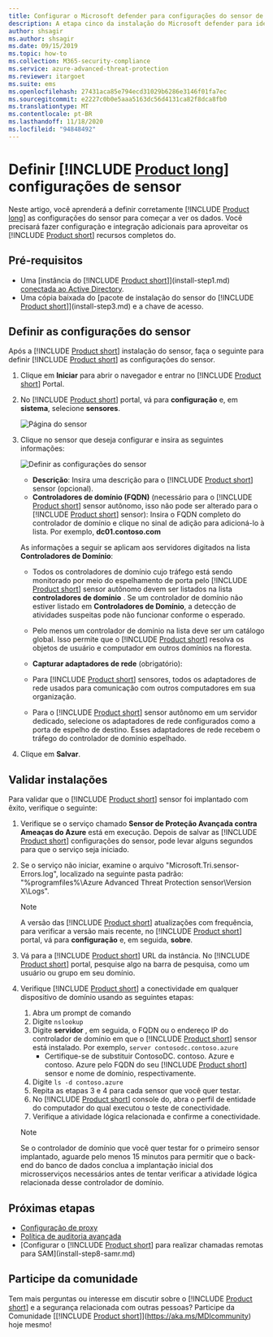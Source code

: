 ```yaml
---
title: Configurar o Microsoft defender para configurações do sensor de identidade conceitual
description: A etapa cinco da instalação do Microsoft defender para identidade ajuda você a definir as configurações para o sensor autônomo do defender para identidade.
author: shsagir
ms.author: shsagir
ms.date: 09/15/2019
ms.topic: how-to
ms.collection: M365-security-compliance
ms.service: azure-advanced-threat-protection
ms.reviewer: itargoet
ms.suite: ems
ms.openlocfilehash: 27431aca85e794ecd31029b6286e3146f01fa7ec
ms.sourcegitcommit: e2227c0b0e5aaa5163dc56d4131ca82f8dca8fb0
ms.translationtype: MT
ms.contentlocale: pt-BR
ms.lasthandoff: 11/18/2020
ms.locfileid: "94848492"
---
```

# <a name="configure-product-long-sensor-settings"></a>Definir [!INCLUDE [Product long](includes/product-long.md)] configurações de sensor

Neste artigo, você aprenderá a definir corretamente [!INCLUDE [Product long](includes/product-long.md)] as configurações do sensor para começar a ver os dados. Você precisará fazer configuração e integração adicionais para aproveitar os [!INCLUDE [Product short](includes/product-short.md)] recursos completos do.

## <a name="prerequisites"></a>Pré-requisitos

- Uma [instância do [!INCLUDE [Product short](includes/product-short.md)]](install-step1.md) [conectada ao Active Directory](install-step2.md).
- Uma cópia baixada do [pacote de instalação do sensor do [!INCLUDE [Product short](includes/product-short.md)]](install-step3.md) e a chave de acesso.

## <a name="configure-sensor-settings"></a>Definir as configurações do sensor

Após a [!INCLUDE [Product short](includes/product-short.md)] instalação do sensor, faça o seguinte para definir [!INCLUDE [Product short](includes/product-short.md)] as configurações do sensor.

1. Clique em **Iniciar** para abrir o navegador e entrar no [!INCLUDE [Product short](includes/product-short.md)] Portal.

1. No [!INCLUDE [Product short](includes/product-short.md)] portal, vá para **configuração** e, em **sistema**, selecione **sensores**.

    ![Página do sensor](media/sensor-config.png)

1. Clique no sensor que deseja configurar e insira as seguintes informações:

    ![Definir as configurações do sensor](media/sensor-config-2.png)

    - **Descrição**: Insira uma descrição para o [!INCLUDE [Product short](includes/product-short.md)] sensor (opcional).
    - **Controladores de domínio (FQDN)** (necessário para o [!INCLUDE [Product short](includes/product-short.md)] sensor autônomo, isso não pode ser alterado para o [!INCLUDE [Product short](includes/product-short.md)] sensor): Insira o FQDN completo do controlador de domínio e clique no sinal de adição para adicioná-lo à lista. Por exemplo, **dc01.contoso.com**

    As informações a seguir se aplicam aos servidores digitados na lista **Controladores de Domínio**:
    - Todos os controladores de domínio cujo tráfego está sendo monitorado por meio do espelhamento de porta pelo [!INCLUDE [Product short](includes/product-short.md)] sensor autônomo devem ser listados na lista **controladores de domínio** . Se um controlador de domínio não estiver listado em **Controladores de Domínio**, a detecção de atividades suspeitas pode não funcionar conforme o esperado.
    - Pelo menos um controlador de domínio na lista deve ser um catálogo global. Isso permite que o [!INCLUDE [Product short](includes/product-short.md)] resolva os objetos de usuário e computador em outros domínios na floresta.

    - **Capturar adaptadores de rede** (obrigatório):

    - Para [!INCLUDE [Product short](includes/product-short.md)] sensores, todos os adaptadores de rede usados para comunicação com outros computadores em sua organização.
    - Para o [!INCLUDE [Product short](includes/product-short.md)] sensor autônomo em um servidor dedicado, selecione os adaptadores de rede configurados como a porta de espelho de destino. Esses adaptadores de rede recebem o tráfego do controlador de domínio espelhado.

1. Clique em **Salvar**.

## <a name="validate-installations"></a>Validar instalações

Para validar que o [!INCLUDE [Product short](includes/product-short.md)] sensor foi implantado com êxito, verifique o seguinte:

1. Verifique se o serviço chamado **Sensor de Proteção Avançada contra Ameaças do Azure** está em execução. Depois de salvar as [!INCLUDE [Product short](includes/product-short.md)] configurações do sensor, pode levar alguns segundos para que o serviço seja iniciado.

1. Se o serviço não iniciar, examine o arquivo "Microsoft.Tri.sensor-Errors.log", localizado na seguinte pasta padrão: "%programfiles%\Azure Advanced Threat Protection sensor\Version X\Logs".

    >[!NOTE]
    > A versão das [!INCLUDE [Product short](includes/product-short.md)] atualizações com frequência, para verificar a versão mais recente, no [!INCLUDE [Product short](includes/product-short.md)] portal, vá para **configuração** e, em seguida, **sobre**.

1. Vá para a [!INCLUDE [Product short](includes/product-short.md)] URL da instância. No [!INCLUDE [Product short](includes/product-short.md)] portal, pesquise algo na barra de pesquisa, como um usuário ou grupo em seu domínio.

1. Verifique [!INCLUDE [Product short](includes/product-short.md)] a conectividade em qualquer dispositivo de domínio usando as seguintes etapas:
    1. Abra um prompt de comando
    1. Digite `nslookup`
    1. Digite **servidor** , em seguida, o FQDN ou o endereço IP do controlador de domínio em que o [!INCLUDE [Product short](includes/product-short.md)] sensor está instalado. Por exemplo, `server contosodc.contoso.azure`
        - Certifique-se de substituir ContosoDC. contoso. Azure e contoso. Azure pelo FQDN do seu [!INCLUDE [Product short](includes/product-short.md)] sensor e nome de domínio, respectivamente.
    1. Digite `ls -d contoso.azure`
    1. Repita as etapas 3 e 4 para cada sensor que você quer testar.
    1. No [!INCLUDE [Product short](includes/product-short.md)] console do, abra o perfil de entidade do computador do qual executou o teste de conectividade.
    1. Verifique a atividade lógica relacionada e confirme a conectividade.

    > [!NOTE]
    >Se o controlador de domínio que você quer testar for o primeiro sensor implantado, aguarde pelo menos 15 minutos para permitir que o back-end do banco de dados conclua a implantação inicial dos microsserviços necessários antes de tentar verificar a atividade lógica relacionada desse controlador de domínio.

## <a name="next-steps"></a>Próximas etapas

- [Configuração de proxy](configure-proxy.md)
- [Política de auditoria avançada](configure-windows-event-collection.md)
- [Configurar o [!INCLUDE [Product short](includes/product-short.md)] para realizar chamadas remotas para SAM](install-step8-samr.md)

## <a name="join-the-community"></a>Participe da comunidade

Tem mais perguntas ou interesse em discutir sobre o [!INCLUDE [Product short](includes/product-short.md)] e a segurança relacionada com outras pessoas? Participe da Comunidade [[!INCLUDE [Product short](includes/product-short.md)]](https://aka.ms/MDIcommunity) hoje mesmo!
